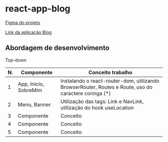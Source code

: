 # react-app-blog

[Figma do projeto](https://www.figma.com/file/nDTrIQxTu6aldQG0o0iAbj/Ol%C3%A1%2C-Mundo!---Projeto-React%3A-router?node-id=38%3A716)

[Link da aplicação Blog](https://alanserafim-react-blog.vercel.app/)


## Abordagem de desenvolvimento

Top-down

| N. | Componente | Conceito trabalho |
|--- |--- |---
| 1 | App, Inicio, SobreMim | Instalando o react-router-dom, utilizando BrowserRouter, Routes e Route, uso do caractere coringa (*)
| 2 | Menu, Banner | Utilização das tags: Link e NavLink, utilização do hook useLocation
| 3 | Componente | Conceito
| 4 | Componente | Conceito
| 5 | Componente | Conceito


